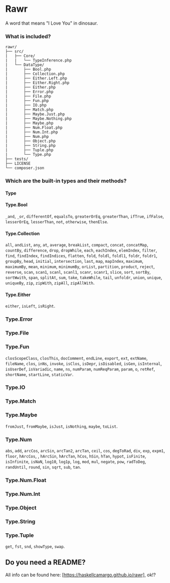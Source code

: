 # Rawr
A word that means "I Love You" in dinosaur.

### What is included?

```
rawr/
├── src/
|   ├── Core/
|   |   └── TypeInference.php
|   └── DataType/
|       ├── Bool.php
|       ├── Collection.php
|       ├── Either.Left.php
|       ├── Either.Right.php
|       ├── Either.php
|       ├── Error.php
|       ├── File.php
|       ├── Fun.php
|       ├── IO.php
|       ├── Match.php
|       ├── Maybe.Just.php
|       ├── Maybe.Nothing.php
|       ├── Maybe.php
|       ├── Num.Float.php
|       ├── Num.Int.php
|       ├── Num.php
|       ├── Object.php
|       ├── String.php
|       ├── Tuple.php
|       └── Type.php
├── tests/
├── LICENSE
└── composer.json
```

### Which are the built-in types and their methods?

#### Type

#### Type.Bool
`_and`, `_or`, `differentOf`, `equalsTo`, `greaterOrEq`, `greaterThan`, `ifTrue`, `ifFalse`, `lesserOrEq`, `lesserThan`, `not`, `otherwise`, `thenElse`.

#### Type.Collection
`all`, `andList`, `any`, `at`, `average`, `breakList`, `compact`, `concat`, `concatMap`, `countBy`, `difference`, `drop`, `dropWhile`, `each`, `eachIndex`, `elemIndex`, `filter`, `find`, `findIndex`, `findIndices`, `flatten`, `fold`, `foldl`, `foldl1`, `foldr`, `foldr1`, `groupBy`, `head`, `initial`, `intersection`, `last`, `map`, `mapIndex`, `maximum`, `maximumBy`, `mean`, `minimum`, `minimumBy`, `orList`, `partition`, `product`, `reject`, `reverse`, `scan`, `scan1`, `scanl`, `scanl1`, `scanr`, `scanr1`, `slice`, `sort`, `sortBy`, `sortWwith`, `span`, `splitAt`, `sum`, `take`, `takeWhile`, `tail`, `unfoldr`, `union`, `unique`, `uniqueBy`, `zip`, `zipWith`, `zipAll`, `zipAllWith`.

#### Type.Either
`either`, `isLeft`, `isRight`.

### Type.Error

### Type.File

### Type.Fun
`closScopeClass`, `closThis`, `docComment`, `endLine`, `export`, `ext`, `extName`, `fileName`, `clos`, `inNs`, `invoke`, `isClos`, `isDepr`, `isDisabled`, `isGen`, `isInternal`, `isUserDef`, `isVariadic`, `name`, `ns`, `numParam`, `numReqParam`, `param`, `o`, `retRef`, `shortName`, `startLine`, `staticVar`.

### Type.IO

### Type.Match

### Type.Maybe
`fromJust`, `fromMaybe`, `isJust`, `isNothing`, `maybe`, `toList`.

### Type.Num

`abs`, `add`, `arcCos`, `arcSin`, `arcTan2`, `arcTan`, `ceil`, `cos`, `degToRad`, `div`, `exp`, `expm1`, `floor`, `hArcCos`, , `hArcSin`, `hArcTan`, `hCos`, `hSin`, `hTan`, `hypot`, `isFinite`, `isInfinite`, `isNaN`, `log10`, `log1p`, `log`, `mod`, `mul`, `negate`, `pow`, `radToDeg`, `randUntil`, `round`, `sin`, `sqrt`, `sub`, `tan`.

### Type.Num.Float

### Type.Num.Int

### Type.Object

### Type.String

### Type.Tuple

`get`, `fst`, `snd`, `showType`, `swap`.

## Do you need a README?

All info can be found here: [https://haskellcamargo.github.io/rawr], ok!?
